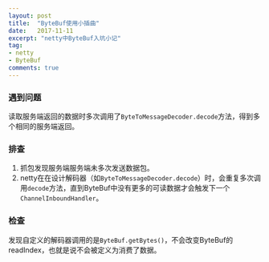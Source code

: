 ```yaml
---
layout: post
title:  "ByteBuf使用小插曲"
date:   2017-11-11
excerpt: "netty中ByteBuf入坑小记"
tag:
- netty
- ByteBuf
comments: true
---
```


### 遇到问题

读取服务端返回的数据时多次调用了```ByteToMessageDecoder.decode```方法，得到多个相同的服务端返回。

### 排查

1. 抓包发现服务端服务端未多次发送数据包。
2. netty在在设计解码器（如```ByteToMessageDecoder.decode```）时，会重复多次调用```decode```方法，直到ByteBuf中没有更多的可读数据才会触发下一个```ChannelInboundHandler```。

### 检查

发现自定义的解码器调用的是```ByteBuf.getBytes()```，不会改变ByteBuf的readIndex，也就是说不会被定义为消费了数据。

### 